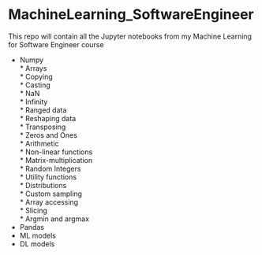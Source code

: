 # MachineLearning_SoftwareEngineer
This repo will contain all the Jupyter notebooks from my Machine Learning for Software Engineer course
 * Numpy
  <br>* Arrays
  <br>* Copying
  <br>* Casting
  <br>* NaN
  <br>* Infinity
  <br>* Ranged data
  <br>* Reshaping data
  <br>* Transposing
  <br>* Zeros and Ones
  <br>* Arithmetic
  <br>* Non-linear functions
  <br>* Matrix-multiplication
  <br>* Random Integers
  <br>* Utility functions
  <br>* Distributions
  <br>* Custom sampling
  <br>* Array accessing
  <br>* Slicing
  <br>* Argmin and argmax
 * Pandas
 * ML models
 * DL models
